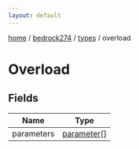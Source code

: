 ```yaml
---
layout: default
---
```


[home](/)  /  [bedrock274](/protocol/bedrock274)  /  [types](/protocol/bedrock274/types)  /  overload

# Overload

## Fields

Name | Type
---|---
parameters | [parameter](/protocol/bedrock274/types/parameter)[]

